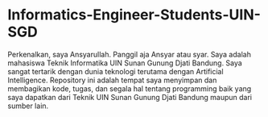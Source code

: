 # Informatics-Engineer-Students-UIN-SGD
Perkenalkan, saya Ansyarullah. 
Panggil aja Ansyar atau syar. 
Saya adalah mahasiswa Teknik Informatika UIN Sunan Gunung Djati Bandung. 
Saya sangat tertarik dengan dunia teknologi terutama dengan Artificial Intelligence.
Repository ini adalah tempat saya menyimpan dan membagikan kode, tugas, dan segala hal tentang programming 
baik yang saya dapatkan dari Teknik UIN Sunan Gunung Djati Bandung maupun dari sumber lain.

